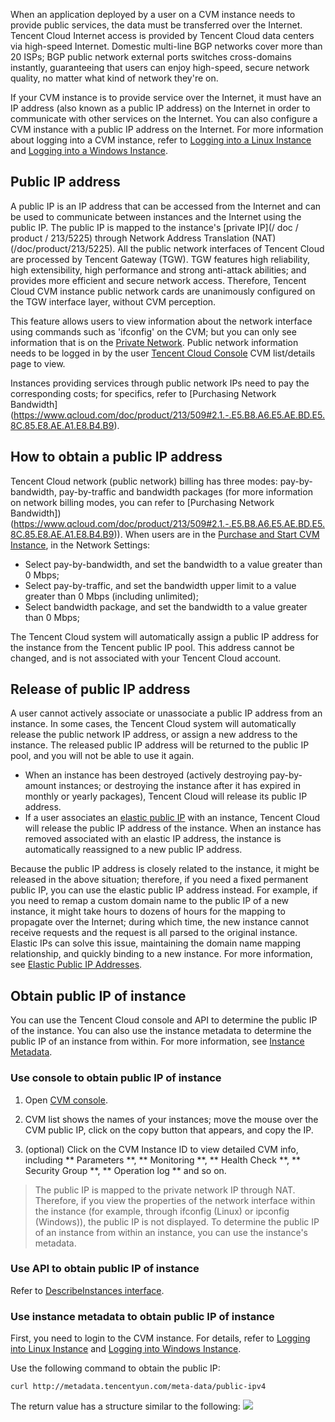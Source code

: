 When an application deployed by a user on a CVM instance needs to provide public services, the data must be transferred over the Internet. Tencent Cloud Internet access is provided by Tencent Cloud data centers via high-speed Internet. Domestic multi-line BGP networks cover more than 20 ISPs; BGP public network external ports switches cross-domains instantly, guaranteeing that users can enjoy high-speed, secure network quality, no matter what kind of network they're on.

If your CVM instance is to provide service over the Internet, it must have an IP address (also known as a public IP address) on the Internet in order to communicate with other services on the Internet. You can also configure a CVM instance with a public IP address on the Internet. For more information about logging into a CVM instance, refer to [Logging into a Linux Instance](/doc/product/213/5436) and [Logging into a Windows Instance](/doc/product/213/5435).

## Public IP address
A public IP is an IP address that can be accessed from the Internet and can be used to communicate between instances and the Internet using the public IP. The public IP is mapped to the instance's [private IP](/ doc / product / 213/5225) through Network Address Translation (NAT) (/doc/product/213/5225). All the public network interfaces of Tencent Cloud are processed by Tencent Gateway (TGW). TGW features high reliability, high extensibility, high performance and strong anti-attack abilities; and provides more efficient and secure network access. Therefore, Tencent Cloud CVM instance public network cards are unanimously configured on the TGW interface layer, without CVM perception.

This feature allows users to view information about the network interface using commands such as 'ifconfig' on the CVM; but you can only see information that is on the [Private Network](/doc/product/213/5225). Public network information needs to be logged in by the user [Tencent Cloud Console](https://console.qcloud.com/) CVM list/details page to view.

Instances providing services through public network IPs need to pay the corresponding costs; for specifics, refer to [Purchasing Network Bandwidth]
(https://www.qcloud.com/doc/product/213/509#2.1.-.E5.B8.A6.E5.AE.BD.E5.8C.85.E8.AE.A1.E8.B4.B9).

## How to obtain a public IP address
Tencent Cloud network (public network) billing has three modes: pay-by-bandwidth, pay-by-traffic and bandwidth packages (for more information on network billing modes, you can refer to [Purchasing Network Bandwidth])
(https://www.qcloud.com/doc/product/213/509#2.1.-.E5.B8.A6.E5.AE.BD.E5.8C.85.E8.AE.A1.E8.B4.B9)). When users are in the [Purchase and Start CVM Instance](/doc/product/213/4855), in the Network Settings:

- Select pay-by-bandwidth, and set the bandwidth to a value greater than 0 Mbps;
- Select pay-by-traffic, and set the bandwidth upper limit to a value greater than 0 Mbps (including unlimited);
- Select bandwidth package, and set the bandwidth to a value greater than 0 Mbps;

The Tencent Cloud system will automatically assign a public IP address for the instance from the Tencent public IP pool. This address cannot be changed, and is not associated with your Tencent Cloud account.

## Release of public IP address
A user cannot actively associate or unassociate a public IP address from an instance. In some cases, the Tencent Cloud system will automatically release the public network IP address, or assign a new address to the instance. The released public IP address will be returned to the public IP pool, and you will not be able to use it again.

- When an instance has been destroyed (actively destroying pay-by-amount instances; or destroying the instance after it has expired in monthly or yearly packages), Tencent Cloud will release its public IP address.
- If a user associates an [elastic public IP](/doc/product/213/5733) with an instance, Tencent Cloud will release the public IP address of the instance. When an instance has removed associated with an elastic IP address, the instance is automatically reassigned to a new public IP address.

Because the public IP address is closely related to the instance, it might be released in the above situation; therefore, if you need a fixed permanent public IP, you can use the elastic public IP address instead. For example, if you need to remap a custom domain name to the public IP of a new instance, it might take hours to dozens of hours for the mapping to propagate over the Internet; during which time, the new instance cannot receive requests and the request is all parsed to the original instance. Elastic IPs can solve this issue, maintaining the domain name mapping relationship, and quickly binding to a new instance. For more information, see [Elastic Public IP Addresses](/doc/product/213/5733).

## Obtain public IP of instance
You can use the Tencent Cloud console and API to determine the public IP of the instance. You can also use the instance metadata to determine the public IP of an instance from within. For more information, see [Instance Metadata](/doc/product/213/4934).

### Use console to obtain public IP of instance

1) Open [CVM console](https://console.qcloud.com/cvm/).

2) CVM list shows the names of your instances; move the mouse over the CVM public IP, click on the copy button that appears, and copy the IP.

3) (optional) Click on the CVM Instance ID to view detailed CVM info, including ** Parameters **, ** Monitoring **, ** Health Check **, ** Security Group **, ** Operation log ** and so on.

> The public IP is mapped to the private network IP through NAT. Therefore, if you view the properties of the network interface within the instance (for example, through ifconfig (Linux) or ipconfig (Windows)), the public IP is not displayed. To determine the public IP of an instance from within an instance, you can use the instance's metadata.

### Use API to obtain public IP of instance
Refer to [DescribeInstances interface](https://www.qcloud.com/doc/api/229/831).

### Use instance metadata to obtain public IP of instance

First, you need to login to the CVM instance. For details, refer to [Logging into Linux Instance](/doc/product/213/5436) and [Logging into Windows Instance](/doc/product/213/5435).

Use the following command to obtain the public IP:

```
curl http://metadata.tencentyun.com/meta-data/public-ipv4
```
The return value has a structure similar to the following:
![](//mccdn.qcloud.com/img56a1f015c48e5.png)
